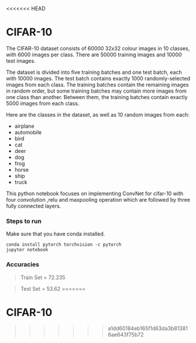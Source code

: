 <<<<<<< HEAD
# CIFAR-10
The CIFAR-10 dataset consists of 60000 32x32 colour images in 10 classes, with 6000 images per class. There are 50000 training images and 10000 test images. 

The dataset is divided into five training batches and one test batch, each with 10000 images. The test batch contains exactly 1000 randomly-selected images from each class. The training batches contain the remaining images in random order, but some training batches may contain more images from one class than another. Between them, the training batches contain exactly 5000 images from each class. 

Here are the classes in the dataset, as well as 10 random images from each:

  * airplane										 
  * automobile										
  * bird										
  * cat										
  * deer										
  * dog										
  * frog										
  * horse										
  * ship										
  * truck										

This python notebook focuses on implementing ConvNet for cifar-10 with four convolution ,relu and maxpooling operation which are followed by three fully connected layers.

### Steps to run 
Make sure that you have conda installed.
```
conda install pytorch torchvision -c pytorch
jupyter notebook
```

### Accuracies

>Train Set = 72.235
    
>Test Set = 53.62
=======
# CIFAR-10
>>>>>>> a1dd60184eb165f1d63da3b813816ae643f75b72
